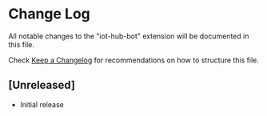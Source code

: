 # Change Log
All notable changes to the "iot-hub-bot" extension will be documented in this file.

Check [Keep a Changelog](http://keepachangelog.com/) for recommendations on how to structure this file.

## [Unreleased]
- Initial release